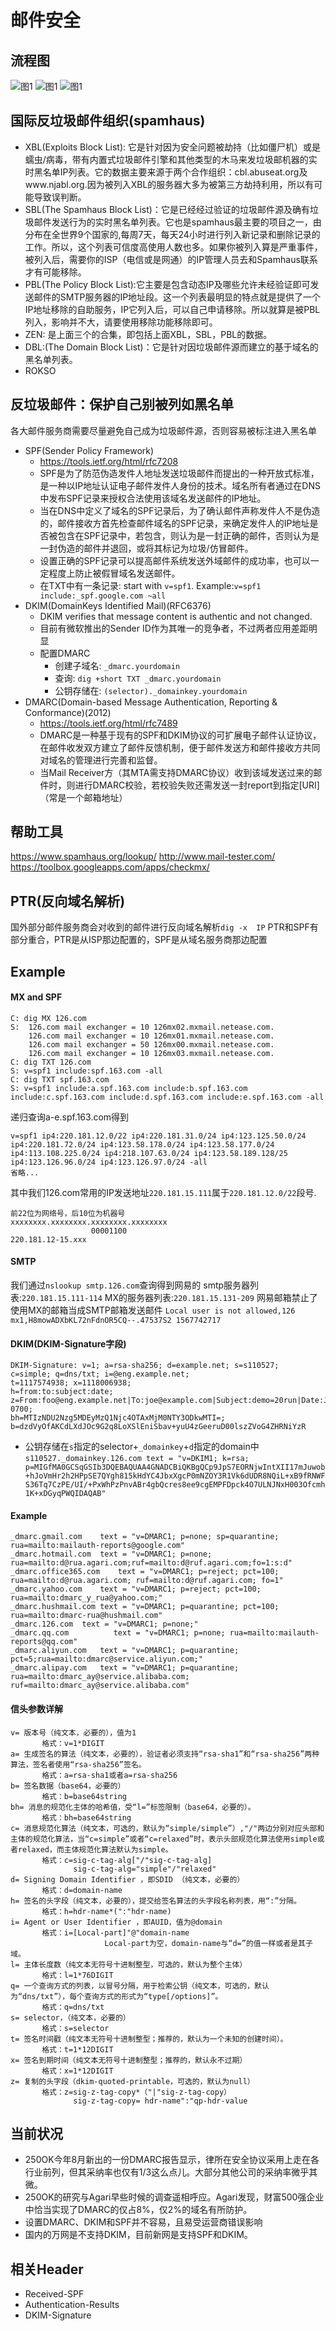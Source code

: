 # 邮件安全
## 流程图
![图1](./images/1.gif)
![图1](./images/2.gif)
![图1](./images/3.gif)
## 国际反垃圾邮件组织(spamhaus)
- XBL(Exploits Block List): 它是针对因为安全问题被劫持（比如僵尸机）或是蠕虫/病毒，带有内置式垃圾邮件引擎和其他类型的木马来发垃圾邮机器的实时黑名单IP列表。它的数据主要来源于两个合作组织：cbl.abuseat.org及www.njabl.org.因为被列入XBL的服务器大多为被第三方劫持利用，所以有可能导致误判断。
- SBL(The Spamhaus Block List)：它是已经经过验证的垃圾邮件源及确有垃圾邮件发送行为的实时黑名单列表。它也是spamhaus最主要的项目之一，由分布在全世界9个国家的,每周7天，每天24小时进行列入新记录和删除记录的工作。所以，这个列表可信度高使用人数也多。如果你被列入算是严重事件，被列入后，需要你的ISP（电信或是网通）的IP管理人员去和Spamhaus联系才有可能移除。
- PBL(The Policy Block List):它主要是包含动态IP及哪些允许未经验证即可发送邮件的SMTP服务器的IP地址段。这一个列表最明显的特点就是提供了一个IP地址移除的自助服务，IP它列入后，可以自己申请移除。所以就算是被PBL列入，影响并不大，请要使用移除功能移除即可。
- ZEN: 是上面三个的合集，即包括上面XBL，SBL，PBL的数据。
- DBL:(The Domain Block List)：它是针对因垃圾邮件源而建立的基于域名的黑名单列表。
- ROKSO
## 反垃圾邮件：保护自己别被列如黑名单
各大邮件服务商需要尽量避免自己成为垃圾邮件源，否则容易被标注进入黑名单
- SPF(Sender Policy Framework)
  - https://tools.ietf.org/html/rfc7208
  - SPF是为了防范伪造发件人地址发送垃圾邮件而提出的一种开放式标准，是一种以IP地址认证电子邮件发件人身份的技术。域名所有者通过在DNS中发布SPF记录来授权合法使用该域名发送邮件的IP地址。
  - 当在DNS中定义了域名的SPF记录后，为了确认邮件声称发件人不是伪造的，邮件接收方首先检查邮件域名的SPF记录，来确定发件人的IP地址是否被包含在SPF记录中，若包含，则认为是一封正确的邮件，否则认为是一封伪造的邮件并退回，或将其标记为垃圾/仿冒邮件。
  - 设置正确的SPF记录可以提高邮件系统发送外域邮件的成功率，也可以一定程度上防止被假冒域名发送邮件。
  - 在TXT中有一条记录: start with `v=spf1`. Example:`v=spf1 include:_spf.google.com ~all`
- DKIM(DomainKeys Identified Mail)(RFC6376)
  - DKIM verifies that message content is authentic and not changed.
  - 目前有微软推出的Sender ID作为其唯一的竞争者，不过两者应用差距明显
  - 配置DMARC
    - 创建子域名: `_dmarc.yourdomain`
    - 查询: `dig +short TXT _dmarc.yourdomain`
    - 公钥存储在: `(selector)._domainkey.yourdomain`
- DMARC(Domain-based Message Authentication, Reporting & Conformance)(2012)
  - https://tools.ietf.org/html/rfc7489
  - DMARC是一种基于现有的SPF和DKIM协议的可扩展电子邮件认证协议，在邮件收发双方建立了邮件反馈机制，便于邮件发送方和邮件接收方共同对域名的管理进行完善和监督。
  - 当Mail Receiver方（其MTA需支持DMARC协议）收到该域发送过来的邮件时，则进行DMARC校验，若校验失败还需发送一封report到指定[URI]（常是一个邮箱地址）
## 帮助工具
https://www.spamhaus.org/lookup/
http://www.mail-tester.com/
https://toolbox.googleapps.com/apps/checkmx/
## PTR(反向域名解析)
国外部分邮件服务商会对收到的邮件进行反向域名解析`dig -x  IP`
PTR和SPF有部分重合，PTR是从ISP那边配置的，SPF是从域名服务商那边配置
## Example
#### MX and SPF
```
C: dig MX 126.com
S:  126.com	mail exchanger = 10 126mx02.mxmail.netease.com.
    126.com	mail exchanger = 10 126mx01.mxmail.netease.com.
    126.com	mail exchanger = 50 126mx00.mxmail.netease.com.
    126.com	mail exchanger = 10 126mx03.mxmail.netease.com.
C: dig TXT 126.com
S: v=spf1 include:spf.163.com -all
C: dig TXT spf.163.com
S: v=spf1 include:a.spf.163.com include:b.spf.163.com include:c.spf.163.com include:d.spf.163.com include:e.spf.163.com -all
```
递归查询a-e.spf.163.com得到
```
v=spf1 ip4:220.181.12.0/22 ip4:220.181.31.0/24 ip4:123.125.50.0/24 ip4:220.181.72.0/24 ip4:123.58.178.0/24 ip4:123.58.177.0/24 ip4:113.108.225.0/24 ip4:218.107.63.0/24 ip4:123.58.189.128/25 ip4:123.126.96.0/24 ip4:123.126.97.0/24 -all
省略...
```
其中我们126.com常用的IP发送地址`220.181.15.111`属于`220.181.12.0/22`段号.
```
前22位为网络号，后10位为机器号
xxxxxxxx.xxxxxxxx.xxxxxxxx.xxxxxxxx
                  00001100
220.181.12-15.xxx
```
#### SMTP
我们通过`nslookup smtp.126.com`查询得到网易的
smtp服务器列表:`220.181.15.111-114`
MX的服务器列表:`220.181.15.131-209`
网易邮箱禁止了使用MX的邮箱当成SMTP邮箱发送邮件
`Local user is not allowed,126 mx1,H8mowADXbKL72nFdnOR5CQ--.47537S2 1567742717`
#### DKIM(DKIM-Signature字段)
```
DKIM-Signature: v=1; a=rsa-sha256; d=example.net; s=s110527;
c=simple; q=dns/txt; i=@eng.example.net;
t=1117574938; x=1118006938;
h=from:to:subject:date;
z=From:foo@eng.example.net|To:joe@example.com|Subject:demo=20run|Date:July=205,=202005=203:44:08=20PM=20-0700;
bh=MTIzNDU2Nzg5MDEyMzQ1Njc4OTAxMjM0NTY3ODkwMTI=;
b=dzdVyOfAKCdLXdJOc9G2q8LoXSlEniSbav+yuU4zGeeruD00lszZVoG4ZHRNiYzR
```
- 公钥存储在`s`指定的selector+`_domainkey`+`d`指定的domain中
`s110527._domainkey.126.com	text = "v=DKIM1; k=rsa; p=MIGfMA0GCSqGSIb3DQEBAQUAA4GNADCBiQKBgQCp9JpS7EORNjwIntXII17mJuwob+hJoVmHr2h2HPpSE7QYgh815kHdYC4JbxXgcP0mNZOY3R1Vk6dUDR8NQiL+xB9fRNWFS36Tq7CzPE/UI/+PxWhPzPnvABr4gbQcres8ee9cgEMPFDpck4O7ULNJNxH003Ofcmh1K+xDGyqPWQIDAQAB"`
#### Example
```
_dmarc.gmail.com	text = "v=DMARC1; p=none; sp=quarantine; rua=mailto:mailauth-reports@google.com"
_dmarc.hotmail.com	text = "v=DMARC1; p=none; rua=mailto:d@rua.agari.com;ruf=mailto:d@ruf.agari.com;fo=1:s:d"
_dmarc.office365.com	text = "v=DMARC1; p=reject; pct=100; rua=mailto:d@rua.agari.com; ruf=mailto:d@ruf.agari.com; fo=1"
_dmarc.yahoo.com	text = "v=DMARC1; p=reject; pct=100; rua=mailto:dmarc_y_rua@yahoo.com;"
_dmarc.hushmail.com	text = "v=DMARC1; p=quarantine; pct=100; rua=mailto:dmarc-rua@hushmail.com"
_dmarc.126.com	text = "v=DMARC1; p=none;"
_dmarc.qq.com	       text = "v=DMARC1; p=none; rua=mailto:mailauth-reports@qq.com"
_dmarc.aliyun.com	text = "v=DMARC1; p=quarantine; pct=5;rua=mailto:dmarc@service.aliyun.com;"
_dmarc.alipay.com	text = "v=DMARC1; p=quarantine; rua=mailto:dmarc_ay@service.alibaba.com; ruf=mailto:dmarc_ay@service.alibaba.com"
```
#### 信头参数详解
```
v= 版本号（纯文本，必要的），值为1
       格式：v=1*DIGIT
a= 生成签名的算法（纯文本，必要的），验证者必须支持“rsa-sha1”和“rsa-sha256”两种算法，签名者使用“rsa-sha256”签名。
       格式：a=rsa-sha1或者a=rsa-sha256
b= 签名数据（base64，必要的）
       格式：b=base64string
bh= 消息的规范化主体的哈希值，受“l=”标签限制（base64，必要的）。
       格式：bh=base64string
c= 消息规范化算法（纯文本，可选的，默认为“simple/simple”）,"/"两边分别对应头部和主体的规范化算法，当“c=simple”或者“c=relaxed”时，表示头部规范化算法使用simple或者relaxed，而主体规范化算法默认为simple。
       格式：c=sig-c-tag-alg["/"sig-c-tag-alg]
              sig-c-tag-alg="simple"/"relaxed"
d= Signing Domain Identifier ，即SDID （纯文本，必要的）
       格式：d=domain-name
h= 签名的头字段（纯文本，必要的），提交给签名算法的头字段名称列表，用“:”分隔。
       格式：h=hdr-name*(":"hdr-name)
i= Agent or User Identifier ，即AUID，值为@domain
       格式：i=[Local-part]"@"domain-name
                     Local-part为空，domain-name与“d=”的值一样或者是其子域。
l= 主体长度数（纯文本无符号十进制整型，可选的，默认为整个主体）
       格式：l=1*76DIGIT
q= 一个查询方式的列表，以冒号分隔，用于检索公钥（纯文本，可选的，默认为“dns/txt”），每个查询方式的形式为“type[/options]”。
       格式：q=dns/txt
s= selector，（纯文本，必要的）
       格式：s=selector
t= 签名时间戳（纯文本无符号十进制整型；推荐的，默认为一个未知的创建时间）。
       格式：t=1*12DIGIT
x= 签名到期时间（纯文本无符号十进制整型；推荐的，默认永不过期）
       格式：x=1*12DIGIT
z= 复制的头字段（dkim-quoted-printable，可选的，默认为null）
       格式：z=sig-z-tag-copy*（"|"sig-z-tag-copy）
              sig-z-tag-copy= hdr-name":"qp-hdr-value
```
## 当前状况
- 250OK今年8月新出的一份DMARC报告显示，律所在安全协议采用上走在各行业前列，但其采纳率也仅有1/3这么点儿。大部分其他公司的采纳率微乎其微。
- 250OK的研究与Agari早些时候的调查遥相呼应。Agari发现，财富500强企业中恰当实现了DMARC的仅占8%，仅2%的域名有所防护。
- 设置DMARC、DKIM和SPF并不容易，且易受运营商错误影响
- 国内的万网是不支持DKIM，目前新网是支持SPF和DKIM。
## 相关Header
- Received-SPF
- Authentication-Results
- DKIM-Signature